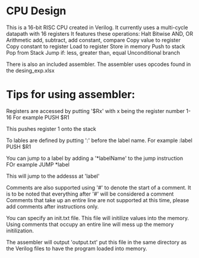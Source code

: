 # CPU Design
This is a 16-bit RISC CPU created in Verilog. It currently uses a multi-cycle datapath with 16 registers
It features these operations:
Halt
Bitwise AND, OR
Arithmetic add, subtract, add constant, compare
Copy value to register
Copy constant to register
Load to register
Store in memory
Push to stack
Pop from Stack
Jump if: less, greater than, equal
Unconditional branch

There is also an included assembler.
The assembler uses opcodes found in the desing_exp.xlsx

# Tips for using assembler:

Registers are accessed by putting '$Rx' with x being the register number 1-16
For example
PUSH $R1

This pushes register 1 onto the stack

To lables are defined by putting ':' before the label name.
For example
:label PUSH $R1

You can jump to a label by adding a '*labelName' to the jump instruction
FOr example
JUMP *label

This will jump to the addesss at 'label'

Comments are also supported using '#' to denote the start of a comment.
It is to be noted that everything after '#' will be considered a comment
Comments that take up an entire line are not supported at this time, please add comments after instructions only.

You can specify an init.txt file. This file will initilize values into the memory.
Using comments that occupy an entire line will mess up the memory initilization.

The assembler will output 'output.txt' put this file in the same directory as the Verilog files to have the program loaded into memory.
